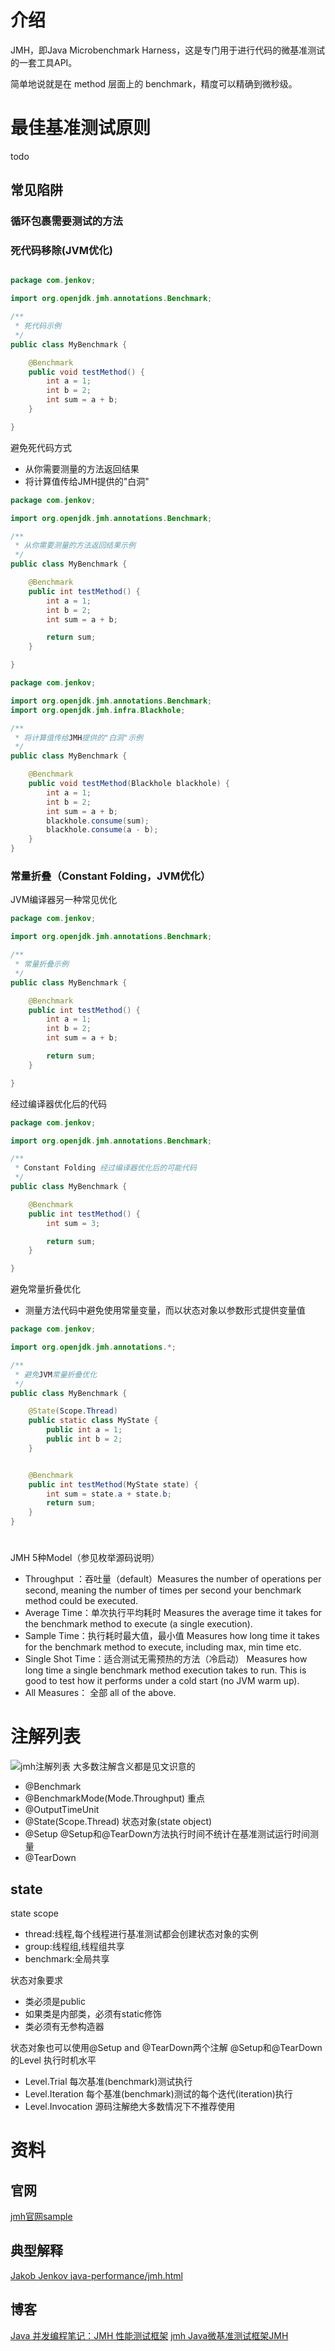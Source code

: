 # 介绍

JMH，即Java Microbenchmark Harness，这是专门用于进行代码的微基准测试的一套工具API。

简单地说就是在 method 层面上的 benchmark，精度可以精确到微秒级。

# 最佳基准测试原则

todo

##      

## 常见陷阱

### 循环包裹需要测试的方法

### 死代码移除(JVM优化)

```java

package com.jenkov;

import org.openjdk.jmh.annotations.Benchmark;

/**
 * 死代码示例
 */
public class MyBenchmark {

    @Benchmark
    public void testMethod() {
        int a = 1;
        int b = 2;
        int sum = a + b;
    }

}
```

避免死代码方式

* 从你需要测量的方法返回结果
* 将计算值传给JMH提供的"白洞"

```java
package com.jenkov;

import org.openjdk.jmh.annotations.Benchmark;

/**
 * 从你需要测量的方法返回结果示例
 */
public class MyBenchmark {

    @Benchmark
    public int testMethod() {
        int a = 1;
        int b = 2;
        int sum = a + b;

        return sum;
    }

}
```

```java
package com.jenkov;

import org.openjdk.jmh.annotations.Benchmark;
import org.openjdk.jmh.infra.Blackhole;

/**
 * 将计算值传给JMH提供的"白洞"示例
 */
public class MyBenchmark {

    @Benchmark
    public void testMethod(Blackhole blackhole) {
        int a = 1;
        int b = 2;
        int sum = a + b;
        blackhole.consume(sum);
        blackhole.consume(a - b);
    }
}
```

### 常量折叠（Constant Folding，JVM优化）

JVM编译器另一种常见优化

```java
package com.jenkov;

import org.openjdk.jmh.annotations.Benchmark;

/**
 * 常量折叠示例
 */
public class MyBenchmark {

    @Benchmark
    public int testMethod() {
        int a = 1;
        int b = 2;
        int sum = a + b;

        return sum;
    }

}

```

经过编译器优化后的代码

```java
package com.jenkov;

import org.openjdk.jmh.annotations.Benchmark;

/**
 * Constant Folding 经过编译器优化后的可能代码
 */
public class MyBenchmark {

    @Benchmark
    public int testMethod() {
        int sum = 3;

        return sum;
    }

}
```

避免常量折叠优化
* 测量方法代码中避免使用常量变量，而以状态对象以参数形式提供变量值
```java
package com.jenkov;

import org.openjdk.jmh.annotations.*;

/**
 * 避免JVM常量折叠优化
 */
public class MyBenchmark {

    @State(Scope.Thread)
    public static class MyState {
        public int a = 1;
        public int b = 2;
    }


    @Benchmark 
    public int testMethod(MyState state) {
        int sum = state.a + state.b;
        return sum;
    }
}
```


#      

JMH 5种Model（参见枚举源码说明）

* Throughput ：吞吐量（default）Measures the number of operations per second, meaning the number of times per second your
  benchmark method could be executed.
* Average Time：单次执行平均耗时 Measures the average time it takes for the benchmark method to execute (a single execution).
* Sample Time：执行耗时最大值，最小值 Measures how long time it takes for the benchmark method to execute, including max, min time
  etc.
* Single Shot Time：适合测试无需预热的方法（冷启动） Measures how long time a single benchmark method execution takes to run. This is
  good to test how it performs under a cold start (no JVM warm up).
* All Measures： 全部 all of the above.

# 注解列表

![jmh注解列表](img/jmh注解列表.png)
大多数注解含义都是见文识意的

* @Benchmark
* @BenchmarkMode(Mode.Throughput) 重点
* @OutputTimeUnit
* @State(Scope.Thread) 状态对象(state object)
* @Setup @Setup和@TearDown方法执行时间不统计在基准测试运行时间测量
* @TearDown

## state

state scope

* thread:线程,每个线程进行基准测试都会创建状态对象的实例
* group:线程组,线程组共享
* benchmark:全局共享

状态对象要求

* 类必须是public
* 如果类是内部类，必须有static修饰
* 类必须有无参构造器

状态对象也可以使用@Setup and @TearDown两个注解 @Setup和@TearDown的Level 执行时机水平

* Level.Trial 每次基准(benchmark)测试执行
* Level.Iteration 每个基准(benchmark)测试的每个迭代(iteration)执行
* Level.Invocation 源码注解绝大多数情况下不推荐使用

# 资料

## 官网

[jmh官网sample](http://hg.openjdk.java.net/code-tools/jmh/file/tip/jmh-samples/src/main/java/org/openjdk/jmh/samples/)

## 典型解释

[Jakob Jenkov java-performance/jmh.html](http://tutorials.jenkov.com/java-performance/jmh.html)

## 博客

[Java 并发编程笔记：JMH 性能测试框架](http://blog.dyngr.com/blog/2016/10/29/introduction-of-jmh/)
[jmh Java微基准测试框架JMH](https://www.xncoding.com/2018/01/07/java/jmh.html)

